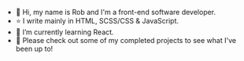 - 👋 Hi, my name is Rob and I'm a front-end software developer.
- ⭐ I write mainly in HTML, SCSS/CSS & JavaScript.
- 🌱 I’m currently learning React.
- 👀 Please check out some of my completed projects to see what I've been up to!

<!---
rob-phillips17/rob-phillips17 is a ✨ special ✨ repository because its `README.md` (this file) appears on your GitHub profile.
You can click the Preview link to take a look at your changes.
--->
